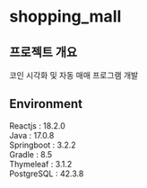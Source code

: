 # shopping_mall
## 프로젝트 개요
코인 시각화 및 자동 매매 프로그램 개발

## Environment
Reactjs : 18.2.0<br>
Java : 17.0.8<br>
Springboot : 3.2.2<br>
Gradle : 8.5<br>
Thymeleaf : 3.1.2<br>
PostgreSQL : 42.3.8
